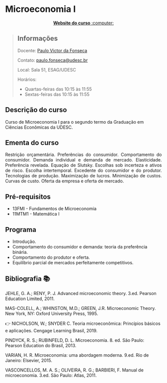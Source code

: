 # Microeconomia I

<p align="center"><a href="https://pvfonseca.github.io/teaching/micro/"><b> Website do curso</b> :computer:</a></p>

> ## Informações
> Docente: <a href="https://pvfonseca.github.io"> Paulo Victor da Fonseca </a>
>
> Contato: <a href="mailto:paulo.fonseca@udesc.br"> paulo.fonseca@udesc.br</a>
>
> Local: Sala 51, ESAG/UDESC
>
> Horários:
>
> * Quartas-feiras das 10:15 às 11:55
> * Sextas-feiras das 10:15 às 11:55
> 
## Descrição do curso
Curso de Microeconomia I para o segundo termo da Graduação em Ciências Econômicas da UDESC.

## Ementa do curso
<p align="justify">Restrição orçamentária. Preferências do consumidor. Comportamento do consumidor. Demanda individual e demanda de mercado. Elasticidade. Preferência revelada. Equação de Slutsky. Escolhas sob incerteza e ativos de risco. Escolha intertemporal. Excedente do consumidor e do produtor. Tecnologias de produção. Maximização de lucros. Minimização de custos. Curvas de custo. Oferta da empresa e oferta de mercado.</p>

## Pré-requisitos
* 13FMI - Fundamentos de Microeconomia
* 11MTM1 - Matemática I

## Programa
* Introdução.
* Comportamento do consumidor e demanda: teoria da preferência binária.
* Comportamento do produtor e oferta.
* Equilíbrio parcial de mercados perfeitamente competitivos.

## Bibliografia :books:
JEHLE, G. A.; RENY, P. J. Advanced microeconomic theory. 3.ed. Pearson Education Limited, 2011.

MAS-COLELL, A.; WHINSTON, M.D.; GREEN, J.R. Microeconomic Theory. New York, NY: Oxford University Press, 1995.

👉 NICHOLSON, W.; SNYDER C. Teoria microeconômica: Princípios básicos e aplicações. Cengage Learning Brasil, 2019.

PINDYCK, R. S.; RUBINFELD, D. L. Microeconomia. 8. ed. São Paulo: Pearson Education do Brasil, 2013.

VARIAN, H. R. Microeconomia: uma abordagem moderna. 9.ed. Rio de Janeiro: Elsevier, 2015.

VASCONCELLOS, M. A. S.; OLIVEIRA, R. G.; BARBIERI, F. Manual de microeconomia. 3.ed. São Paulo: Atlas, 2011.